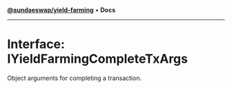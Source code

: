 [**@sundaeswap/yield-farming**](../README.md) • **Docs**

***

# Interface: IYieldFarmingCompleteTxArgs

Object arguments for completing a transaction.
